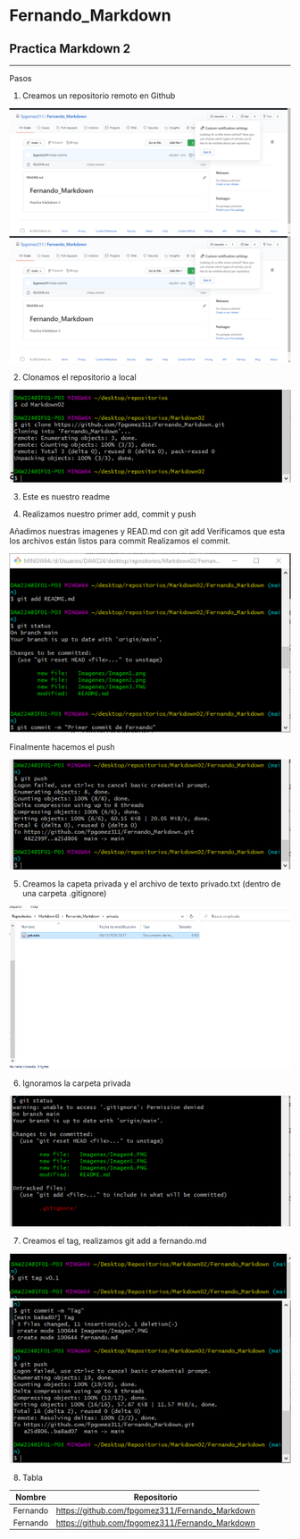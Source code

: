 # Fernando_Markdown
## Practica Markdown 2

***

Pasos 

1. Creamos un repositorio remoto en Github

![Paso1](Imagenes/Imagen1.png)
![Paso1.2](Imagenes/Imagen2.png)

2. Clonamos el repositorio a local

![Paso2](Imagenes/Imagen3.png)

3. Este es nuestro readme

4. Realizamos nuestro primer add, commit y push

Añadimos nuestras imagenes y READ.md con git add
Verificamos que esta  los archivos están listos para commit
Realizamos el commit.

![Paso3](Imagenes/Imagen4.png)

Finalmente hacemos el push

![Paso4](Imagenes/Imagen5.png)

5. Creamos la capeta privada y el archivo de texto privado.txt (dentro de una carpeta .gitignore)

![Paso5](Imagenes/Imagen6.png)


6. Ignoramos la carpeta privada


![Paso6](Imagenes/Imagen7.png)

7. Creamos el tag, realizamos git add a fernando.md

![Paso7](Imagenes/Imagen8.png)
![Paso8](Imagenes/Imagen9.png)

8. Tabla 

Nombre | Repositorio
-- | --
Fernando | https://github.com/fpgomez311/Fernando_Markdown
Fernando | https://github.com/fpgomez311/Fernando_Markdown



